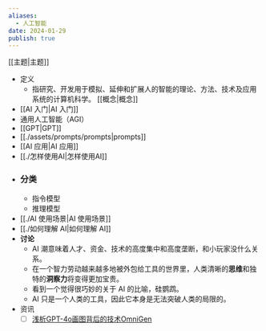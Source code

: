 ```yaml
---
aliases:
  - 人工智能
date: 2024-01-29
publish: true
---
```

[[主题|主题]]  
- 定义  
	- 指研究、开发用于模拟、延伸和扩展人的智能的理论、方法、技术及应用系统的计算机科学。 [[概念|概念]]  
- [[AI 入门|AI 入门]]  
- 通用人工智能（AGI）  
- [[GPT|GPT]]  
- [[./assets/prompts/prompts|prompts]]  
- [[AI 应用|AI 应用]]  
- [[./怎样使用AI|怎样使用AI]]  
- ### 分类  
	- 指令模型  
	- 推理模型  
- [[./AI 使用场景|AI 使用场景]]  
- [[./如何理解 AI|如何理解 AI]]  
- **讨论**  
	- AI 潮意味着人才、资金、技术的高度集中和高度垄断，和小玩家没什么关系。  
	- 在一个智力劳动越来越多地被外包给工具的世界里，人类清晰的**思维**和独特的**洞察力**将变得更加宝贵。  
	- 看到一个觉得很巧妙的关于 AI 的比喻，硅鹦鹉。  
	- AI 只是一个人类的工具，因此它本身是无法突破人类的局限的。  
- 资讯  
	- [ ] [浅析GPT-4o画图背后的技术OmniGen](https://mp.weixin.qq.com/s/Ir_sp53yyM0DYyL79eUEGA)  
